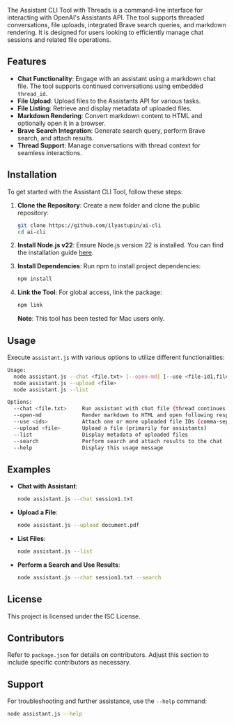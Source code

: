 The Assistant CLI Tool with Threads is a command-line interface for interacting with OpenAI's Assistants API. The tool supports threaded conversations, file uploads, integrated Brave search queries, and markdown rendering. It is designed for users looking to efficiently manage chat sessions and related file operations.

## Features
- **Chat Functionality**: Engage with an assistant using a markdown chat file. The tool supports continued conversations using embedded `thread_id`.
- **File Upload**: Upload files to the Assistants API for various tasks.
- **File Listing**: Retrieve and display metadata of uploaded files.
- **Markdown Rendering**: Convert markdown content to HTML and optionally open it in a browser.
- **Brave Search Integration**: Generate search query, perform Brave search, and attach results.
- **Thread Support**: Manage conversations with thread context for seamless interactions.

## Installation
To get started with the Assistant CLI Tool, follow these steps:

1. **Clone the Repository**:
   Create a new folder and clone the public repository:
   ```bash
   git clone https://github.com/ilyastupin/ai-cli
   cd ai-cli
   ```

2. **Install Node.js v22**:
   Ensure Node.js version 22 is installed. You can find the installation guide [here](https://nodejs.org/).

3. **Install Dependencies**:
   Run npm to install project dependencies:
   ```bash
   npm install
   ```

4. **Link the Tool**:
   For global access, link the package:
   ```bash
   npm link
   ```

   **Note**: This tool has been tested for Mac users only.

## Usage
Execute `assistant.js` with various options to utilize different functionalities:

```bash
Usage:
  node assistant.js --chat <file.txt> [--open-md] [--use <file-id1,file-id2,...>] [--search]
  node assistant.js --upload <file>
  node assistant.js --list

Options:
  --chat <file.txt>     Run assistant with chat file (thread continues via embedded thread_id)
  --open-md             Render markdown to HTML and open following response
  --use <ids>           Attach one or more uploaded file IDs (comma-separated)
  --upload <file>       Upload a file (primarily for assistants)
  --list                Display metadata of uploaded files
  --search              Perform search and attach results to the chat
  --help                Display this usage message
```

## Examples
- **Chat with Assistant**:
  ```bash
  node assistant.js --chat session1.txt
  ```
- **Upload a File**:
  ```bash
  node assistant.js --upload document.pdf
  ```
- **List Files**:
  ```bash
  node assistant.js --list
  ```
- **Perform a Search and Use Results**:
  ```bash
  node assistant.js --chat session1.txt --search
  ```

## License
This project is licensed under the ISC License.

## Contributors
Refer to `package.json` for details on contributors. Adjust this section to include specific contributors as necessary.

## Support
For troubleshooting and further assistance, use the `--help` command:

```bash
node assistant.js --help
